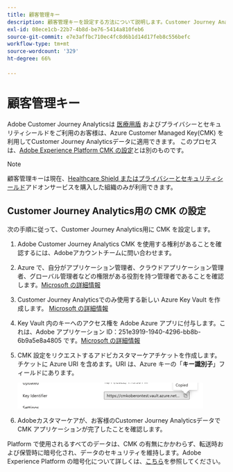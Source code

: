 ```yaml
---
title: 顧客管理キー
description: 顧客管理キーを設定する方法について説明します。Customer Journey Analytics
exl-id: 08ece1cb-22b7-4b8d-be76-5414a810feb6
source-git-commit: e7e3affbc710ec4fc8d6b1d14d17feb8c556befc
workflow-type: tm+mt
source-wordcount: '329'
ht-degree: 66%

---
```


# 顧客管理キー

Adobe Customer Journey Analyticsは [医療用盾](https://www.adobe.com/trust/compliance/hipaa-ready.html) およびプライバシーとセキュリティシールドをご利用のお客様は、Azure Customer Managed Key(CMK) を利用してCustomer Journey Analyticsデータに適用できます。  このプロセスは、[Adobe Experience Platform CMK の設定](https://experienceleague.adobe.com/docs/experience-platform/landing/governance-privacy-security/customer-managed-keys.html?lang=ja)とは別のものです。

>[!NOTE]
>
>顧客管理キーは現在、[Healthcare Shield またはプライバシーとセキュリティシールド](https://experienceleague.adobe.com/docs/customer-data-management-voices-events/events/governance/healthcare-shield.html?lang=ja)アドオンサービスを購入した組織のみが利用できます。

## Customer Journey Analytics用の CMK の設定

次の手順に従って、Customer Journey Analytics用に CMK を設定します。

1. Adobe Customer Journey Analytics CMK を使用する権利があることを確認するには、Adobeアカウントチームに問い合わせます。
1. Azure で、自分がアプリケーション管理者、クラウドアプリケーション管理者、グローバル管理者などの権限がある役割を持つ管理者であることを確認します。[Microsoft の詳細情報](https://learn.microsoft.com/ja-jp/azure/active-directory/roles/permissions-reference)
1. Customer Journey Analyticsでのみ使用する新しい Azure Key Vault を作成します。 [Microsoft の詳細情報](https://learn.microsoft.com/ja-jp/azure/key-vault/general/)
1. Key Vault 内のキーへのアクセス権を Adobe Azure アプリに付与します。これは、Adobe アプリケーション ID：251e3919-1940-4296-bb8b-6b9a5e8a4805 です。[Microsoft の詳細情報](https://learn.microsoft.com/ja-jp/azure/storage/common/customer-managed-keys-configure-cross-tenant-existing-account?toc=%2Fazure%2Fstorage%2Fblobs%2Ftoc.json&amp;tabs=powershell-preview%2Cazure-portal#the-customer-grants-the-service-providers-app-access-to-the-key-in-the-key-vault)
1. CMK 設定をリクエストするアドビカスタマーケアチケットを作成します。チケットに Azure URI を含めます。URI は、Azure キーの「**キー識別子**」フィールドにあります。

   ![](assets/key-identifier.png)

1. Adobeカスタマーケアが、お客様のCustomer Journey Analyticsデータで CMK アプリケーションが完了したことを確認します。

Platform で使用されるすべてのデータは、CMK の有無にかかわらず、転送時および保管時に暗号化され、データのセキュリティを維持します。Adobe Experience Platform の暗号化について詳しくは、[こちら](https://experienceleague.adobe.com/docs/experience-platform/landing/governance-privacy-security/encryption.html?lang=ja)を参照してください。
